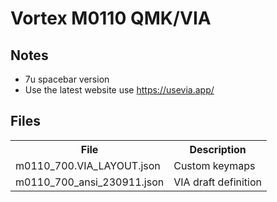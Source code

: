 # Vortex M0110 QMK/VIA

## Notes

- 7u spacebar version
- Use the latest website use https://usevia.app/

## Files

<table>
  <tr>
  <th>File</th>
  <th>Description</th>
  </tr>
  <tr>
  <td>
    m0110_700.VIA_LAYOUT.json
  </td>
  <td>
    Custom keymaps
  </td>
  </tr>
  <tr>
  <td>
    m0110_700_ansi_230911.json
  </td>
  <td>
    VIA draft definition
  </td>
  </tr>
</table>
